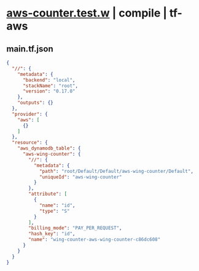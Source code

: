 # [aws-counter.test.w](../../../../../../examples/tests/sdk_tests/counter/aws-counter.test.w) | compile | tf-aws

## main.tf.json
```json
{
  "//": {
    "metadata": {
      "backend": "local",
      "stackName": "root",
      "version": "0.17.0"
    },
    "outputs": {}
  },
  "provider": {
    "aws": [
      {}
    ]
  },
  "resource": {
    "aws_dynamodb_table": {
      "aws-wing-counter": {
        "//": {
          "metadata": {
            "path": "root/Default/Default/aws-wing-counter/Default",
            "uniqueId": "aws-wing-counter"
          }
        },
        "attribute": [
          {
            "name": "id",
            "type": "S"
          }
        ],
        "billing_mode": "PAY_PER_REQUEST",
        "hash_key": "id",
        "name": "wing-counter-aws-wing-counter-c86dc608"
      }
    }
  }
}
```

